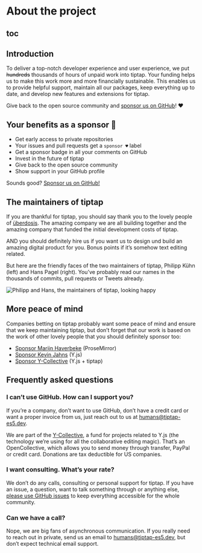 # About the project

## toc

## Introduction

To deliver a top-notch developer experience and user experience, we put ~~hundreds~~ thousands of hours of unpaid work into tiptap. Your funding helps us to make this work more and more financially sustainable. This enables us to provide helpful support, maintain all our packages, keep everything up to date, and develop new features and extensions for tiptap.

Give back to the open source community and [sponsor us on GitHub](https://github.com/sponsors/ueberdosis)! ♥

## Your benefits as a sponsor 💖

- Get early access to private repositories
- Your issues and pull requests get a `sponsor ♥` label
- Get a sponsor badge in all your comments on GitHub
- Invest in the future of tiptap
- Give back to the open source community
- Show support in your GitHub profile

Sounds good? [Sponsor us on GitHub!](https://github.com/sponsors/ueberdosis)

## The maintainers of tiptap

If you are thankful for tiptap, you should say thank you to the lovely people of [überdosis](https://ueberdosis.io). The amazing company we are all building together and the amazing company that funded the initial development costs of tiptap.

AND you should definitely hire us if you want us to design und build an amazing digital product for you. Bonus points if it’s somehow text editing related.

But here are the friendly faces of the two maintainers of tiptap, Philipp Kühn (left) and Hans Pagel (right). You’ve probably read our names in the thousands of commits, pull requests or Tweets already.

![Philipp and Hans, the maintainers of tiptap, looking happy](/philipp-and-hans.jpg)

## More peace of mind

Companies betting on tiptap probably want some peace of mind and ensure that we keep maintaining tiptap, but don’t forget that our work is based on the work of other lovely people that you should definitely sponsor too:

- [Sponsor Marijn Haverbeke](https://marijnhaverbeke.nl/fund/) (ProseMirror)
- [Sponsor Kevin Jahns](https://github.com/sponsors/dmonad) (Y.js)
- [Sponsor Y-Collective](https://opencollective.com/y-collective) (Y.js + tiptap)

## Frequently asked questions

### I can’t use GitHub. How can I support you?

If you’re a company, don’t want to use GitHub, don’t have a credit card or want a proper invoice from us, just reach out to us at [humans@tiptap-es5.dev](mailto:humans@tiptap-es5.dev).

We are part of the [Y-Collective](https://opencollective.com/y-collective), a fund for projects related to Y.js (the technology we’re using for all the collaborative editing magic). That’s an OpenCollective, which allows you to send money through transfer, PayPal or credit card. Donations are tax deductible for US companies.

### I want consulting. What’s your rate?

We don’t do any calls, consulting or personal support for tiptap. If you have an issue, a question, want to talk something through or anything else, [please use GitHub issues](https://github.com/ueberdosis/tiptap/issues) to keep everything accessible for the whole community.

### Can we have a call?

Nope, we are big fans of asynchronous communication. If you really need to reach out in private, send us an email to [humans@tiptap-es5.dev](mailto:humans@tiptap-es5.dev), but don’t expect technical email support.
